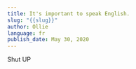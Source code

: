```yaml
---
title: It's important to speak English.
slug: "{{slug}}"
author: Ollie
language: fr
publish_date: May 30, 2020
---
```

Shut UP
